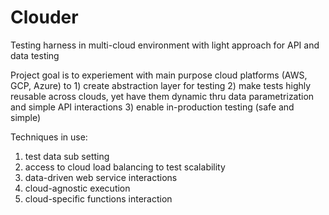# Clouder
Testing harness in multi-cloud environment with light approach for API and data testing


Project goal is to experiement with main purpose cloud platforms (AWS, GCP, Azure) to 1) create abstraction layer for testing 2) make tests highly reusable across clouds, yet have them dynamic thru data parametrization and simple API interactions 3) enable in-production testing (safe and simple)

Techniques in use:
1) test data sub setting
2) access to cloud load balancing to test scalability
3) data-driven web service interactions
4) cloud-agnostic execution
5) cloud-specific functions interaction
